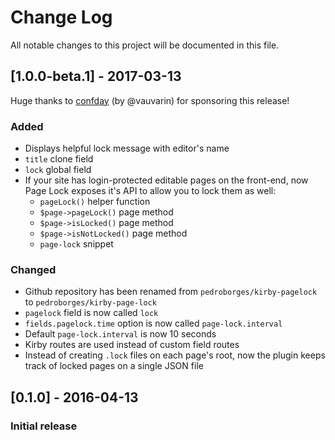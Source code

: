 # Change Log
All notable changes to this project will be documented in this file.

## [1.0.0-beta.1] - 2017-03-13
Huge thanks to [confday](https://confdays.com) (by @vauvarin) for sponsoring this release!

### Added
- Displays helpful lock message with editor's name
- `title` clone field
- `lock` global field
- If your site has login-protected editable pages on the front-end, now Page Lock exposes it's API to allow you to lock them as well:
    - `pageLock()` helper function
    - `$page->pageLock()` page method
    - `$page->isLocked()` page method
    - `$page->isNotLocked()` page method
    - `page-lock` snippet

### Changed
- Github repository has been renamed from `pedroborges/kirby-pagelock` to `pedroborges/kirby-page-lock`
- `pagelock` field is now called `lock`
- `fields.pagelock.time` option is now called `page-lock.interval`
- Default `page-lock.interval` is now 10 seconds
- Kirby routes are used instead of custom field routes
- Instead of creating `.lock` files on each page's root, now the plugin keeps track of locked pages on a single JSON file

## [0.1.0] - 2016-04-13
### Initial release
